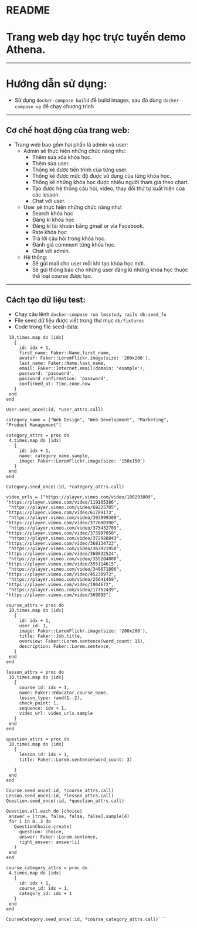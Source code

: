 # README

# Trang web dạy học trực tuyến demo Athena.
---
# Hướng dẫn sử dụng:
- Sử dụng `docker-compose build` để build images, sau đó dùng `docker-compose up` để chạy chương trình
---
## Cơ chế hoạt động của trang web:
- Trang web bao gồm hai phần là admin và user:
  - Admin sẽ thực hiện những chức năng như:
    - Thêm sửa xóa khóa học.
    - Thêm sửa user.
    - Thống kê được tiến trình của từng user.
    - Thống kê được mức độ được sử dụng của từng khóa học.
    - Thống kê những khóa học được nhiều người tham gia theo chart.
    - Tạo được hệ thống câu hỏi, video, thay đổi thứ tự xuất hiện của các lesson.
    - Chat với user.
  - User sẽ thực hiện những chức năng như:
    - Search khóa học
    - Đăng kí khóa học
    - Đăng kí tài khoản bằng gmail or via Facebook.
    - Rate khóa học
    - Trả lời câu hỏi trong khóa học.
    - Đánh giá comment từng khóa học.
    - Chat với admin.
  - Hệ thống:
    - Sẽ gửi mail cho user mỗi khi tạo khóa học mới.
    - Sẽ gửi thông báo cho những user đăng kí những khóa học thuộc thể loại course được tạo.
---
## Cách tạo dữ liệu test:
 - Chạy câu lệnh `docker-compose run lmsstudy rails db:seed_fu`
 - File seed dữ liệu được viết trong thư mục `db/fixtures`
 - Code trong file seed-data:
 
 ```user_attrs = proc do
  10.times.map do |idx|
    {
      id: idx + 1,
      first_name: Faker::Name.first_name,
      avatar: Faker::LoremFlickr.image(size: '200x200'),
      last_name: Faker::Name.last_name,
      email: Faker::Internet.email(domain: 'example'),
      password: 'password',
      password_confirmation: 'password',
      confirmed_at: Time.zone.now
    }
  end
end

User.seed_once(:id, *user_attrs.call)

category_name = ["Web Design", "Web Development", "Marketing", "Product Management"]

category_attrs = proc do
  4.times.map do |idx|
    {
      id: idx + 1,
      name: category_name.sample,
      image: Faker::LoremFlickr.image(size: '150x150')
    }
  end
end

Category.seed_once(:id, *category_attrs.call)

video_urls = ["https://player.vimeo.com/video/180293809", "https://player.vimeo.com/video/119105386",
  "https://player.vimeo.com/video/69225705", "https://player.vimeo.com/video/61789173",
  "https://player.vimeo.com/video/393999309", "https://player.vimeo.com/video/377600390",
  "https://player.vimeo.com/video/375432709", "https://player.vimeo.com/video/373997050",
  "https://player.vimeo.com/video/372988843", "https://player.vimeo.com/video/368134723",
  "https://player.vimeo.com/video/363921958", "https://player.vimeo.com/video/360832524",
  "https://player.vimeo.com/video/355204808", "https://player.vimeo.com/video/355114615",
  "https://player.vimeo.com/video/348671806", "https://player.vimeo.com/video/45230972",
  "https://player.vimeo.com/video/25641459", "https://player.vimeo.com/video/1904672",
  "https://player.vimeo.com/video/17752439", "https://player.vimeo.com/video/369095"]

course_attrs = proc do
  10.times.map do |idx|
    {
      id: idx + 1,
      user_id: 1,
      image: Faker::LoremFlickr.image(size: '200x200'),
      title: Faker::Job.title,
      overview: Faker::Lorem.sentence(word_count: 15),
      description: Faker::Lorem.sentence,
    }
  end
end

lesson_attrs = proc do
  10.times.map do |idx|
    {
      course_id: idx + 1,
      name: Faker::Educator.course_name,
      lesson_type: rand(1..2),
      check_point: 1,
      sequence: idx + 1,
      video_url: video_urls.sample
    }
  end
end

question_attrs = proc do
  10.times.map do |idx|
    {
      lesson_id: idx + 1,
      title: Faker::Lorem.sentence(word_count: 3)

    }
  end
end

Course.seed_once(:id, *course_attrs.call)
Lesson.seed_once(:id, *lesson_attrs.call)
Question.seed_once(:id, *question_attrs.call)

Question.all.each do |choice|
  answer = [true, false, false, false].sample(4)
  for i in 0..3 do
    QuestionChoice.create(
      question: choice,
      answer: Faker::Lorem.sentence,
      right_answer: answer[i]
    )
  end
end

course_category_attrs = proc do
  4.times.map do |idx|
    {
      id: idx + 1,
      course_id: idx + 1,
      category_id: idx + 1
    }
  end
end

CourseCategory.seed_once(:id, *course_category_attrs.call)```
